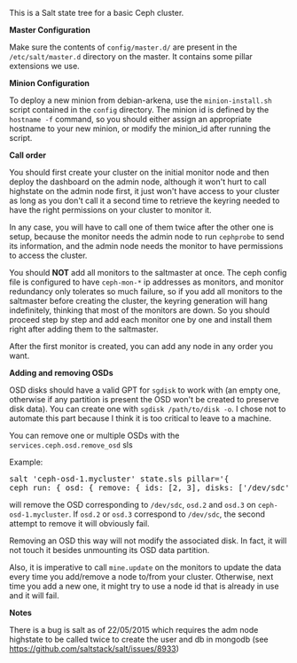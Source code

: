 This is a Salt state tree for a basic Ceph cluster.

<b>Master Configuration</b>

Make sure the contents of `config/master.d/` are present in the
`/etc/salt/master.d` directory on the master. It contains some pillar
extensions we use.

<b>Minion Configuration</b>

To deploy a new minion from debian-arkena, use the `minion-install.sh` script
contained in the `config` directory. The minion id is defined by the
`hostname -f` command, so you should either assign an appropriate hostname to
your new minion, or modify the minion_id after running the script.

<b>Call order</b>

You should first create your cluster on the initial monitor node and then
deploy the dashboard on the admin node, although it won't hurt to call
highstate on the admin node first, it just won't have access to your cluster as
long as you don't call it a second time to retrieve the keyring needed to have
the right permissions on your cluster to monitor it.

In any case, you will have to call one of them twice after the other one is
setup, because the monitor needs the admin node to run `cephprobe` to send
its information, and the admin node needs the monitor to have permissions to
access the cluster.

You should <b>NOT</b> add all monitors to the saltmaster at once. The ceph
config file is configured to have `ceph-mon-*` ip addresses as monitors, and
monitor redundancy only tolerates so much failure, so if you add all monitors
to the saltmaster before creating the cluster, the keyring generation will hang
indefinitely, thinking that most of the monitors are down. So you should proceed
step by step and add each monitor one by one and install them right after adding
them to the saltmaster.

After the first monitor is created, you can add any node in any order you want.

<b>Adding and removing OSDs</b>

OSD disks should have a valid GPT for `sgdisk` to work with (an empty one,
otherwise if any partition is present the OSD won't be created to preserve
disk data). You can create one with `sgdisk /path/to/disk -o`. I chose not to
automate this part because I think it is too critical to leave to a machine.

You can remove one or multiple OSDs with the `services.ceph.osd.remove_osd` sls

Example:
<pre>salt 'ceph-osd-1.mycluster' state.sls pillar='{
ceph_run: { osd: { remove: { ids: [2, 3], disks: ['/dev/sdc'] }}}}'</pre>
will remove the OSD corresponding to `/dev/sdc`, `osd.2` and `osd.3` on
`ceph-osd-1.mycluster`. If `osd.2` or `osd.3` correspond to `/dev/sdc`, the
second attempt to remove it will obviously fail.

Removing an OSD this way will not modify the associated disk. In fact, it will
not touch it besides unmounting its OSD data partition.

Also, it is imperative to call `mine.update` on the monitors to update the data
every time you add/remove a node to/from your cluster. Otherwise, next time you
add a new one, it might try to use a node id that is already in use and it will
fail.

<b>Notes</b>

There is a bug is salt as of 22/05/2015 which requires the adm node highstate
to be called twice to create the user and db in mongodb (see
https://github.com/saltstack/salt/issues/8933)
